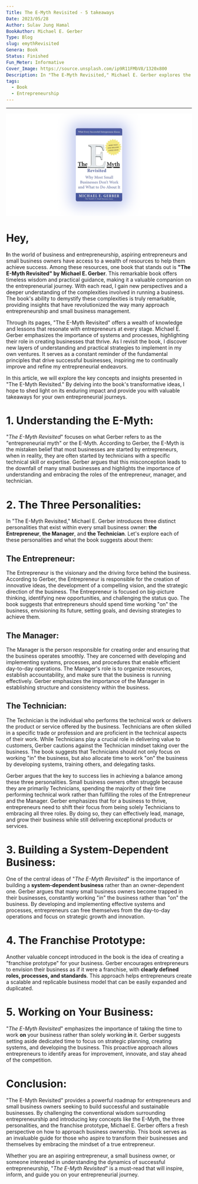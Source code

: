 ```yaml
---
Title: The E-Myth Revisited - 5 takeaways
Date: 2023/05/28
Author: Sulav Jung Hamal
BookAuthor: Michael E. Gerber
Type: Blog
slug: emythRevisited
Genera: Book
Status: Finished
Fun_Meter: Informative
Cover_Image: https://source.unsplash.com/ip9R11FMbV8/1320x800
Description: In "The E-Myth Revisited," Michael E. Gerber explores the common pitfalls and challenges faced by small business owners. He reveals the myth that most entrepreneurs start businesses because they are skilled technicians in their respective fields. Gerber argues that to succeed, entrepreneurs must not only excel in their technical work but also develop the mindset and skills of an entrepreneur and a manager. By understanding the three personalities within themselves and implementing systems, entrepreneurs can build businesses that thrive.
tags:
  - Book
  - Entrepreneurship
---
```

---

![Main Page of Sample Website](./Images/emythrevisited.png)
# Hey,
**I**n the world of business and entrepreneurship, aspiring entrepreneurs and small business owners have access to a wealth of resources to help them achieve success. Among these resources, one book that stands out is **"The E-Myth Revisited" by Michael E. Gerber**. This remarkable book offers timeless wisdom and practical guidance, making it a valuable companion on the entrepreneurial journey. With each read, I gain new perspectives and a deeper understanding of the complexities involved in running a business. The book's ability to demystify these complexities is truly remarkable, providing insights that have revolutionized the way many approach entrepreneurship and small business management.

Through its pages, "The E-Myth Revisited" offers a wealth of knowledge and lessons that resonate with entrepreneurs at every stage. Michael E. Gerber emphasizes the importance of systems and processes, highlighting their role in creating businesses that thrive. As I revisit the book, I discover new layers of understanding and practical strategies to implement in my own ventures. It serves as a constant reminder of the fundamental principles that drive successful businesses, inspiring me to continually improve and refine my entrepreneurial endeavors.

In this article, we will explore the key concepts and insights presented in "The E-Myth Revisited." By delving into the book's transformative ideas, I hope to shed light on its enduring impact and provide you with valuable takeaways for your own entrepreneurial journeys.

# 1. Understanding the E-Myth:

"_The E-Myth Revisited_" focuses on what Gerber refers to as the "entrepreneurial myth" or the E-Myth. According to Gerber, the E-Myth is the mistaken belief that most businesses are started by entrepreneurs, when in reality, they are often started by technicians with a specific technical skill or expertise. Gerber argues that this misconception leads to the downfall of many small businesses and highlights the importance of understanding and embracing the roles of the entrepreneur, manager, and technician.

# 2. The Three Personalities:

In "The E-Myth Revisited," Michael E. Gerber introduces three distinct personalities that exist within every small business owner: **the Entrepreneur**, **the Manager**, and **the Technician**. Let's explore each of these personalities and what the book suggests about them:

## The Entrepreneur:

The Entrepreneur is the visionary and the driving force behind the business. According to Gerber, the Entrepreneur is responsible for the creation of innovative ideas, the development of a compelling vision, and the strategic direction of the business. The Entrepreneur is focused on big-picture thinking, identifying new opportunities, and challenging the status quo. The book suggests that entrepreneurs should spend time working "on" the business, envisioning its future, setting goals, and devising strategies to achieve them.

## The Manager:

The Manager is the person responsible for creating order and ensuring that the business operates smoothly. They are concerned with developing and implementing systems, processes, and procedures that enable efficient day-to-day operations. The Manager's role is to organize resources, establish accountability, and make sure that the business is running effectively. Gerber emphasizes the importance of the Manager in establishing structure and consistency within the business.

## The Technician:

The Technician is the individual who performs the technical work or delivers the product or service offered by the business. Technicians are often skilled in a specific trade or profession and are proficient in the technical aspects of their work. While Technicians play a crucial role in delivering value to customers, Gerber cautions against the Technician mindset taking over the business. The book suggests that Technicians should not only focus on working "in" the business, but also allocate time to work "on" the business by developing systems, training others, and delegating tasks.

Gerber argues that the key to success lies in achieving a balance among these three personalities. Small business owners often struggle because they are primarily Technicians, spending the majority of their time performing technical work rather than fulfilling the roles of the Entrepreneur and the Manager. Gerber emphasizes that for a business to thrive, entrepreneurs need to shift their focus from being solely Technicians to embracing all three roles. By doing so, they can effectively lead, manage, and grow their business while still delivering exceptional products or services.

# 3. Building a System-Dependent Business:

One of the central ideas of "_The E-Myth Revisited_" is the importance of building a **system-dependent business** rather than an owner-dependent one. Gerber argues that many small business owners become trapped in their businesses, constantly working "in" the business rather than "on" the business. By developing and implementing effective systems and processes, entrepreneurs can free themselves from the day-to-day operations and focus on strategic growth and innovation.

# 4. The Franchise Prototype:

Another valuable concept introduced in the book is the idea of creating a "franchise prototype" for your business. Gerber encourages entrepreneurs to envision their business as if it were a franchise, with **clearly defined roles, processes, and standards**. This approach helps entrepreneurs create a scalable and replicable business model that can be easily expanded and duplicated.

# 5. Working on Your Business:

"_The E-Myth Revisited_" emphasizes the importance of taking the time to work **on** your business rather than solely working **in** it. Gerber suggests setting aside dedicated time to focus on strategic planning, creating systems, and developing the business. This proactive approach allows entrepreneurs to identify areas for improvement, innovate, and stay ahead of the competition.

# **Conclusion:**

"The E-Myth Revisited" provides a powerful roadmap for entrepreneurs and small business owners seeking to build successful and sustainable businesses. By challenging the conventional wisdom surrounding entrepreneurship and introducing key concepts like the E-Myth, the three personalities, and the franchise prototype, Michael E. Gerber offers a fresh perspective on how to approach business ownership. This book serves as an invaluable guide for those who aspire to transform their businesses and themselves by embracing the mindset of a true entrepreneur.

Whether you are an aspiring entrepreneur, a small business owner, or someone interested in understanding the dynamics of successful entrepreneurship, "_The E-Myth Revisited_" is a must-read that will inspire, inform, and guide you on your entrepreneurial journey.
